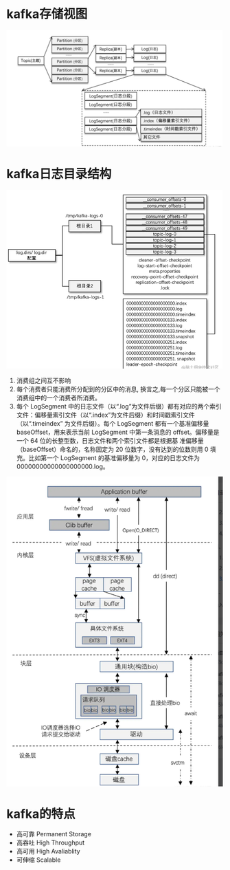 


# kafka存储视图
![kafka日志目录结构](./kafka存储视图.png)

# kafka日志目录结构
![kafka日志目录结构](./kafka日志目录结构.png)

1. 消费组之间互不影响
2. 每个消费者只能消费所分配到的分区中的消息, 换言之,每一个分区只能被一个消费组中的一个消费者所消费。
3. 每个 LogSegment 中的日志文件（以“.log”为文件后缀）都有对应的两个索引文件：偏移量索引文件（以“.index”为文件后缀）和时间戳索引文件（以“.timeindex” 为文件后缀）。每个 LogSegment 都有一个基准偏移量 baseOffset，用来表示当前 LogSegment 中第一条消息的 offset。偏移量是一个 64 位的长整型数，日志文件和两个索引文件都是根据基 准偏移量（baseOffset）命名的，名称固定为 20 位数字，没有达到的位数则用 0 填充。比如第一个 LogSegment 的基准偏移量为 0，对应的日志文件为 00000000000000000000.log。

![io各层.png](./io各层.png)


# kafka的特点
- 高可靠 Permanent Storage
- 高吞吐 High Throughput
- 高可用 High Avaliablity
- 可伸缩 Scalable